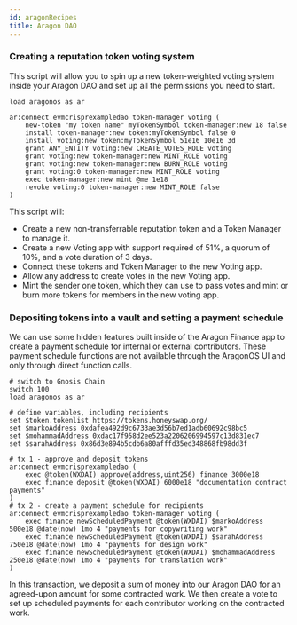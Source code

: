 ```yaml
---
id: aragonRecipes
title: Aragon DAO
---
```


### Creating a reputation token voting system
This script will allow you to spin up a new token-weighted voting system inside your Aragon DAO and set up all the permissions you need to start.
```
load aragonos as ar

ar:connect evmcrisprexampledao token-manager voting (
    new-token "my token name" myTokenSymbol token-manager:new 18 false
    install token-manager:new token:myTokenSymbol false 0
    install voting:new token:myTokenSymbol 51e16 10e16 3d
    grant ANY_ENTITY voting:new CREATE_VOTES_ROLE voting
    grant voting:new token-manager:new MINT_ROLE voting
    grant voting:new token-manager:new BURN_ROLE voting
    grant voting:0 token-manager:new MINT_ROLE voting
    exec token-manager:new mint @me 1e18
    revoke voting:0 token-manager:new MINT_ROLE false 
)
```
This script will:
* Create a new non-transferrable reputation token and a Token Manager to manage it.
* Create a new Voting app with support required of 51%, a quorum of 10%, and a vote duration of 3 days.
* Connect these tokens and Token Manager to the new Voting app.
* Allow any address to create votes in the new Voting app.
* Mint the sender one token, which they can use to pass votes and mint or burn more tokens for members in the new voting app.

### Depositing tokens into a vault and setting a payment schedule
We can use some hidden features built inside of the Aragon Finance app to create a payment schedule for internal or external contributors. These payment schedule functions are not available through the AragonOS UI and only through direct function calls. 
```
# switch to Gnosis Chain
switch 100
load aragonos as ar

# define variables, including recipients
set $token.tokenlist https://tokens.honeyswap.org/
set $markoAddress 0xdafea492d9c6733ae3d56b7ed1adb60692c98bc5
set $mohammadAddress 0xdac17f958d2ee523a2206206994597c13d831ec7
set $sarahAddress 0x86d3e894b5cdb6a80afffd35ed348868fb98dd3f

# tx 1 - approve and deposit tokens
ar:connect evmcrisprexampledao (
    exec @token(WXDAI) approve(address,uint256) finance 3000e18
    exec finance deposit @token(WXDAI) 6000e18 "documentation contract payments"
)
# tx 2 - create a payment schedule for recipients
ar:connect evmcrisprexampledao token-manager voting (
    exec finance newScheduledPayment @token(WXDAI) $markoAddress 500e18 @date(now) 1mo 4 "payments for copywriting work"
    exec finance newScheduledPayment @token(WXDAI) $sarahAddress 750e18 @date(now) 1mo 4 "payments for design work"
    exec finance newScheduledPayment @token(WXDAI) $mohammadAddress 250e18 @date(now) 1mo 4 "payments for translation work"
)
```
In this transaction, we deposit a sum of money into our Aragon DAO for an agreed-upon amount for some contracted work. We then create a vote to set up scheduled payments for each contributor working on the contracted work.
